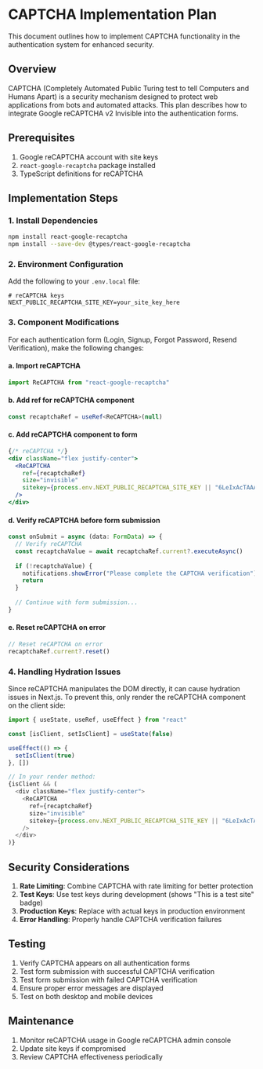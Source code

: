 # CAPTCHA Implementation Plan

This document outlines how to implement CAPTCHA functionality in the authentication system for enhanced security.

## Overview

CAPTCHA (Completely Automated Public Turing test to tell Computers and Humans Apart) is a security mechanism designed to protect web applications from bots and automated attacks. This plan describes how to integrate Google reCAPTCHA v2 Invisible into the authentication forms.

## Prerequisites

1. Google reCAPTCHA account with site keys
2. `react-google-recaptcha` package installed
3. TypeScript definitions for reCAPTCHA

## Implementation Steps

### 1. Install Dependencies

```bash
npm install react-google-recaptcha
npm install --save-dev @types/react-google-recaptcha
```

### 2. Environment Configuration

Add the following to your `.env.local` file:

```env
# reCAPTCHA keys
NEXT_PUBLIC_RECAPTCHA_SITE_KEY=your_site_key_here
```

### 3. Component Modifications

For each authentication form (Login, Signup, Forgot Password, Resend Verification), make the following changes:

#### a. Import reCAPTCHA

```typescript
import ReCAPTCHA from "react-google-recaptcha"
```

#### b. Add ref for reCAPTCHA component

```typescript
const recaptchaRef = useRef<ReCAPTCHA>(null)
```

#### c. Add reCAPTCHA component to form

```jsx
{/* reCAPTCHA */}
<div className="flex justify-center">
  <ReCAPTCHA
    ref={recaptchaRef}
    size="invisible"
    sitekey={process.env.NEXT_PUBLIC_RECAPTCHA_SITE_KEY || "6LeIxAcTAAAAAJcZVRqyHh71UMIEGNQ_MXjiZKhI"}
  />
</div>
```

#### d. Verify reCAPTCHA before form submission

```typescript
const onSubmit = async (data: FormData) => {
  // Verify reCAPTCHA
  const recaptchaValue = await recaptchaRef.current?.executeAsync()
  
  if (!recaptchaValue) {
    notifications.showError("Please complete the CAPTCHA verification")
    return
  }
  
  // Continue with form submission...
}
```

#### e. Reset reCAPTCHA on error

```typescript
// Reset reCAPTCHA on error
recaptchaRef.current?.reset()
```

### 4. Handling Hydration Issues

Since reCAPTCHA manipulates the DOM directly, it can cause hydration issues in Next.js. To prevent this, only render the reCAPTCHA component on the client side:

```typescript
import { useState, useRef, useEffect } from "react"

const [isClient, setIsClient] = useState(false)

useEffect(() => {
  setIsClient(true)
}, [])

// In your render method:
{isClient && (
  <div className="flex justify-center">
    <ReCAPTCHA
      ref={recaptchaRef}
      size="invisible"
      sitekey={process.env.NEXT_PUBLIC_RECAPTCHA_SITE_KEY || "6LeIxAcTAAAAAJcZVRqyHh71UMIEGNQ_MXjiZKhI"}
    />
  </div>
)}
```

## Security Considerations

1. **Rate Limiting**: Combine CAPTCHA with rate limiting for better protection
2. **Test Keys**: Use test keys during development (shows "This is a test site" badge)
3. **Production Keys**: Replace with actual keys in production environment
4. **Error Handling**: Properly handle CAPTCHA verification failures

## Testing

1. Verify CAPTCHA appears on all authentication forms
2. Test form submission with successful CAPTCHA verification
3. Test form submission with failed CAPTCHA verification
4. Ensure proper error messages are displayed
5. Test on both desktop and mobile devices

## Maintenance

1. Monitor reCAPTCHA usage in Google reCAPTCHA admin console
2. Update site keys if compromised
3. Review CAPTCHA effectiveness periodically
